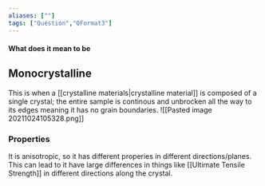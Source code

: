 ```yaml
---
aliases: [""]
tags: ["Question","QFormat3"]
---
```


#### What does it mean to be
## Monocrystalline
This is when a [[crystalline materials|crystalline material]] is composed of a single crystal; the entire sample is continous and unbrocken all the way to its edges meaning it has no grain boundaries.
![[Pasted image 20211024105328.png]]

### Properties
It is anisotropic, so it has different properies in different directions/planes. This can lead to it have large differences in things like [[Ultimate Tensile Strength]] in different directions along the crystal.